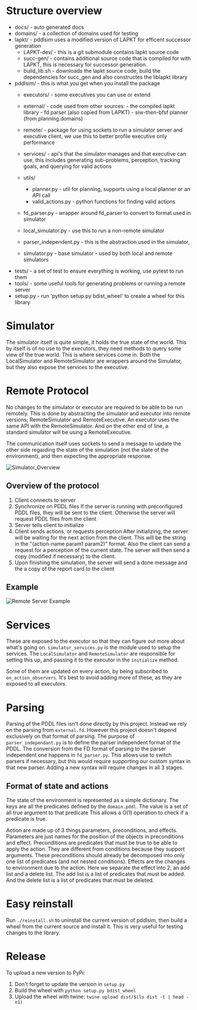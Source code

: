 
# Structure overview
- docs/ - auto generated docs
- domains/ - a collection of domains used for testing
- lapkt/ - pddlsim uses a modified version of LAPKT for efficent successor generation
    - LAPKT-dev/ - this is a git submodule contains lapkt source code
    - succ-gen/ - contains additional source code that is compiled for with LAPKT, this is necessary for successor generation.
    - build_lib.sh - downloads the lapkt source code, build the dependencies for succ_gen and also constructes the liblapkt library
- pddlsim/ - this is what you get when you install the package
    - executors/ - some executives you can use or extend
    - external/ - code used from other sources:
          - the compiled lapkt library
          - fd parser (also copied from LAPKT)
          - siw-then-bfsf planner (from planning.domains)
    - remote/ - package for using sockets to run a simulator server and executive client, we use this to better profile executive only performance
    - services/ - api's that the simulator manages and that executive can use, this includes generating sub-problems, perception, tracking goals, and querying for valid actions
    - utils/
        - planner.py - util for planning, supports using a local planner or an API call
        - valid_actions.py - python functions for finding valid actions
    - fd_parser.py - wrapper around fd_parser to convert to format used in simulator
    - local_simulator.py - use this to run a non-remote simulator 
    - parser_independent.py - this is the abstraction used in the simulator, 
    
    - simulator.py - base simulator - used by both local and remote simulators
- tests/ - a set of test to ensure everything is working, use pytest to run them
- tools/ - some useful tools for generating problems or running a remote server
- setup.py - run 'python setup.py bdist_wheel' to create a wheel for this library

# Simulator
The simulator itself is quite simple, it holds the true state of the world. This by itself is of no use to the executors, they need methods to query some view of the true world.
This is where services come in.
Both the LocalSimulator and RemoteSimulator are wrappers around the Simulator, but they also expose the services to the executive.

# Remote Protocol

No changes to the simulator or executor are required to be able to be run remotely. This is done by abstracting the simulator and executor into remote versions; RemoteSimulator and RemoteExecutive. An executor uses the same API with the RemoteSimulator. And on the other end of line, a standard simulator will be using a RemoteExecutive.

The communication itself uses sockets to send a message to update the other side regarding the state of the simulation (not the state of the environment), and then expecting the appropriate response. 

![Simulator_Overview](img/SimulatorOverview.png)

## Overview of the protocol

1. Client connects to server
2. Synchronize on PDDL files
If the server is running with preconfigured PDDL files, they will be sent to the client.
Otherwise the server will request PDDL files from the client
3. Server tells client to initialize
4. Client sends actions, or requests perception
After initializing, the server will be waiting for the next action from the client. This will be the string in the "(action-name param1 param2)" format.
Also the client can send a request for a perception of the current state. The server will then send a copy (modified if necessary) to the client.
5. Upon finishing the simulation, the server will send a done message and the a copy of the report card to the client

## Example
![Remote Server Example](img/remote_server_example.svg)


# Services
These are exposed to the executor so that they can figure out more about what's going on.
```simulator_services.py``` is the module used to setup the services.
The ```LocalSimulator``` and ```RemoteSimulator``` are responsible for setting this up, and passing it to the executor in the ```initialize``` method.

Some of them are updated on every action, by being subscribed to ```on_action_observers```.
It's best to avoid adding more of these, as they are exposed to all executors.

# Parsing
Parsing of the PDDL files isn't done directly by this project.
Instead we rely on the parsing from ```external.fd```.
However this project doesn't depend exclusively on that format of parsing.
The purpose of ```parser_independant.py``` is to define the parser independent format of the PDDL.
The conversion from the FD format of parsing to the parser independent one happens in ```fd_parser.py```.
This allows use to switch parsers if necessary, but this would require supporting our custom syntax in that new parser.
Adding a new syntax will require changes in all 3 stages.

## Format of state and actions
The state of the environment is represented as a simple dictionary.
The keys are all the predicates defined by the ```domain.pddl```.
The value is a set of all true argument to that predicate
This allows a O(1) operation to check if a predicate is true.

Action are made up of 3 things parameters, preconditions, and effects.
Parameters are just names for the position of the objects in preconditions and effect.
Preconditions are predicates that must be true to be able to apply the action.
They are different from conditions because they support arguments.
These preconditions should already be decomposed into only one list of predicates (and not nested conditions).
Effects are the changes to environment due to the action.
Here we separate the effect into 2; an add list and a delete list.
The add list is a list of predicates that must be added.
And the delete list is a list of predicates that must be deleted.

# Easy reinstall

Run ```./reinstall.sh``` to uninstall the current version of pddlsim, then build a wheel from the current source and install it. This is very useful for testing changes to the library.

# Release

To upload a new version to PyPi:
1. Don't forget to update the version in ```setup.py``` 
2. Build the wheel with ```python setup.py bdist_wheel```
3. Upload the wheel with twine: ```twine upload dist/$(ls dist -t | head -n1)```
